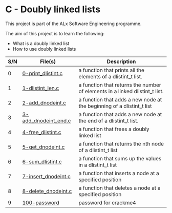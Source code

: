 # C - Doubly linked lists

This project is part of the ALx Software Engineering programme.

The aim of this project is to learn the following:
- What is a doubly linked list
- How to use doubly linked lists

| S/N | File(s) | Description |
| --- | ------- | ----------- |
| 0 | [0-print_dlistint.c](./0-print_dlistint.c) |  a function that prints all the elements of a dlistint_t list. |
| 1 | [1-dlistint_len.c](./1-dlistint_len.c) |  a function that returns the number of elements in a linked dlistint_t list. |
| 2 | [2-add_dnodeint.c](./2-add_dnodeint.c) | a function that adds a new node at the beginning of a dlistint_t list |
| 3 | [3-add_dnodeint_end.c](./3-add_dnodeint_end.c) | a function that adds a new node at the end of a dlistint_t list. |
| 4 | [4-free_dlistint.c](./4-free_dlistint.c) | a function that frees a doubly linked list |
| 5 | [5-get_dnodeint.c](./5-get_dnodeint.c) | a function that returns the nth node of a dlistint_t list |
| 6 | [6-sum_dlistint.c](./6-sum_dlistint.c) | a function that sums up the values in a dlistint_t list |
| 7 | [7-insert_dnodeint.c](./7-inset_dnodeint.c) | a function that inserts a node at a specified position |
| 8 | [8-delete_dnodeint.c](./8-delete_dnodeint.c) | a function that deletes a node at a specified position |
| 9 | [100-password](./100-password) | password for crackme4 | 
